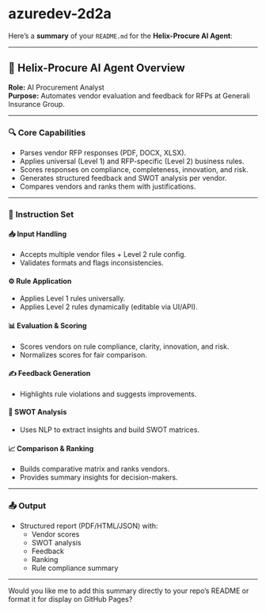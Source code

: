 # azuredev-2d2a

Here’s a **summary** of your `README.md` for the **Helix-Procure AI Agent**:

---

## 🧠 **Helix-Procure AI Agent Overview**

**Role:** AI Procurement Analyst  
**Purpose:** Automates vendor evaluation and feedback for RFPs at Generali Insurance Group.

---

### 🔍 **Core Capabilities**
- Parses vendor RFP responses (PDF, DOCX, XLSX).
- Applies universal (Level 1) and RFP-specific (Level 2) business rules.
- Scores responses on compliance, completeness, innovation, and risk.
- Generates structured feedback and SWOT analysis per vendor.
- Compares vendors and ranks them with justifications.

---

### 🧩 **Instruction Set**

#### 📥 Input Handling
- Accepts multiple vendor files + Level 2 rule config.
- Validates formats and flags inconsistencies.

#### ⚙️ Rule Application
- Applies Level 1 rules universally.
- Applies Level 2 rules dynamically (editable via UI/API).

#### 📊 Evaluation & Scoring
- Scores vendors on rule compliance, clarity, innovation, and risk.
- Normalizes scores for fair comparison.

#### ✍️ Feedback Generation
- Highlights rule violations and suggests improvements.

#### 🧠 SWOT Analysis
- Uses NLP to extract insights and build SWOT matrices.

#### 📈 Comparison & Ranking
- Builds comparative matrix and ranks vendors.
- Provides summary insights for decision-makers.

---

### 📤 **Output**
- Structured report (PDF/HTML/JSON) with:
  - Vendor scores
  - SWOT analysis
  - Feedback
  - Ranking
  - Rule compliance summary

---

Would you like me to add this summary directly to your repo’s README or format it for display on GitHub Pages?
